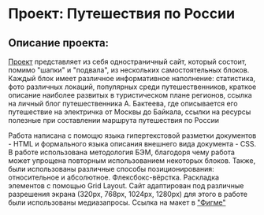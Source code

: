 # Проект: Путешествия по России

## Описание проекта:
[Проект](https://migueltrat.github.io/russian-travel/index.html) представляет из себя одностраничный сайт, который состоит, помимо "шапки" и "подвала", из нескольких самостоятельных блоков. Каждый блок имеет различное информативное наполнение: статистика, фото различных локаций, популярных среди путешественников, краткое описание наиболее развитых в туристическом плане регионов, ссылка на личный блог путешественника А. Бактеева, где описывается его путешествие на электричка от Москвы до Байкала, ссылки на ресурсы полезные при составлении маршрута путешествия по России

Работа написана с помощю языка гипертекстовой разметки документов - HTML и формального языка описания внешнего вида документа - CSS. В работе использована методология БЭМ, благодоря чему работа может упрощена повторным использованием некоторых блоков. Также, были использованы различные способы позиционирования: относительное и абсолютное. Флексбокс-вёрстка. Раскладка элементов с помощью Grid Layout. Сайт адаптирован под различные разрешения экрана (320px, 768px, 1024px, 1280px) для этого в работе были использованы медиазапросы.
Ссылка на макет в ["Фигме"](https://www.figma.com/file/5S2WSbEFL6awjVWJ0NWL8Q/Sprint-3_-Russia-_-desktop-%2B-mobile?node-id=62863%3A634&t=Jip2eaexReJ8wtY0-0) 
